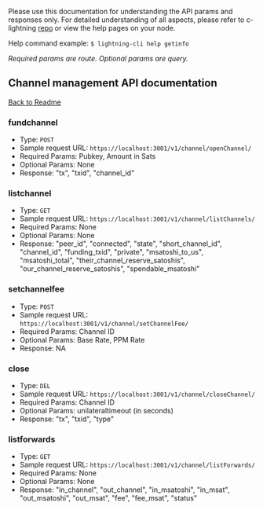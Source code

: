 Please use this documentation for understanding the API params and responses only.
For detailed understanding of all aspects, please refer to c-lightning [repo](https://github.com/ElementsProject/lightning) or view the help pages on your node.

Help command example: `$ lightning-cli help getinfo`

*Required params are route. Optional params are query.*

## Channel management API documentation
[Back to Readme](../README.md)

### fundchannel
- Type: `POST`
- Sample request URL: `https://localhost:3001/v1/channel/openChannel/`
- Required Params: Pubkey, Amount in Sats
- Optional Params: None
- Response: "tx", "txid", "channel_id"

### listchannel
- Type: `GET`
- Sample request URL: `https://localhost:3001/v1/channel/listChannels/`
- Required Params: None
- Optional Params: None
- Response:
"peer_id", "connected", "state", "short_channel_id", "channel_id", "funding_txid", "private", "msatoshi_to_us", "msatoshi_total", "their_channel_reserve_satoshis", "our_channel_reserve_satoshis", "spendable_msatoshi"

### setchannelfee
- Type: `POST`
- Sample request URL: `https://localhost:3001/v1/channel/setChannelFee/`
- Required Params: Channel ID
- Optional Params: Base Rate, PPM Rate
- Response: NA

### close
- Type: `DEL`
- Sample request URL: `https://localhost:3001/v1/channel/closeChannel/`
- Required Params: Channel ID
- Optional Params: unilateraltimeout (in seconds)
- Response:
"tx", "txid", "type"

### listforwards
- Type: `GET`
- Sample request URL: `https://localhost:3001/v1/channel/listForwards/`
- Required Params: None
- Optional Params: None
- Response:
"in_channel", "out_channel", "in_msatoshi", "in_msat", "out_msatoshi", "out_msat", "fee", "fee_msat", "status"